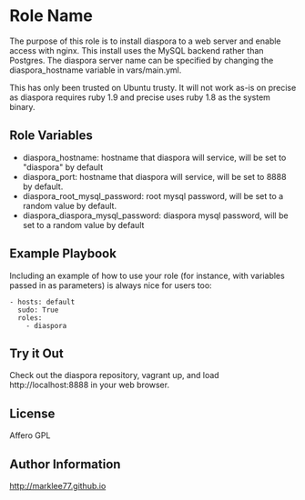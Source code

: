 Role Name
========

The purpose of this role is to install diaspora to a web server and enable
access with nginx. This install uses the MySQL backend rather than Postgres. The
diaspora server name can be specified by changing the diaspora_hostname variable
in vars/main.yml.

This has only been trusted on Ubuntu trusty. It will not work as-is on precise
as diaspora requires ruby 1.9 and precise uses ruby 1.8 as the system binary.

Role Variables
--------------

- diaspora_hostname: hostname that diaspora will service, will be set to 
                     "diaspora" by default
- diaspora_port: hostname that diaspora will service, will be set to 8888 by 
                 default.
- diaspora_root_mysql_password: root mysql password, will be set to a random 
                                value by default.
- diaspora_diaspora_mysql_password: diaspora mysql password, will be set to a 
                                    random value by default

Example Playbook
-------------------------

Including an example of how to use your role (for instance, with variables 
passed in as parameters) is always nice for users too:

    - hosts: default
      sudo: True
      roles:
        - diaspora

Try it Out
---------------------------

Check out the diaspora repository, vagrant up, and load http://localhost:8888 in
your web browser.

License
-------

Affero GPL

Author Information
------------------

http://marklee77.github.io

